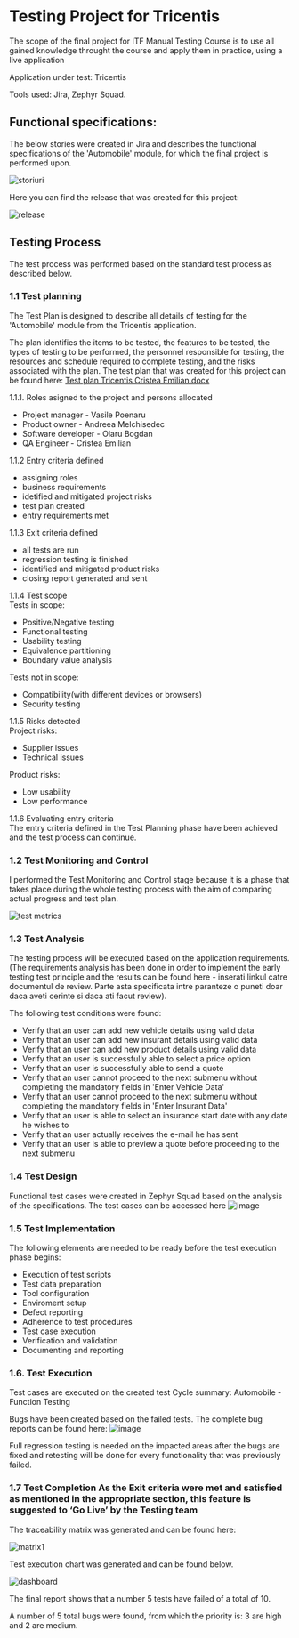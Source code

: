 # Testing Project for Tricentis
The scope of the final project for ITF Manual Testing Course is to use all gained knowledge throught the course and apply them in practice, using a live application

Application under test: Tricentis

Tools used: Jira, Zephyr Squad.

## Functional specifications:
The below stories were created in Jira and describes the functional specifications of the 'Automobile' module, for which the final project is performed upon.

![storiuri](https://github.com/emiliancristea11/Manual_Testing_Jira/assets/148649851/dba316de-80d2-4978-806f-ff53c90d1c01)

Here you can find the release that was created for this project:

![release](https://github.com/emiliancristea11/Manual_Testing_Jira/assets/148649851/71d6ceee-a16b-4fad-b613-a099fc05454e)

## Testing Process
The test process was performed based on the standard test process as described below.

### 1.1 Test planning <br>
The Test Plan is designed to describe all details of testing for the 'Automobile' module from the Tricentis application.

The plan identifies the items to be tested, the features to be tested, the types of testing to be performed, the personnel responsible for testing, the resources and schedule required to complete testing, and the risks associated with the plan. The test plan that was created for this project can be found here: [Test plan Tricentis Cristea Emilian.docx](https://github.com/user-attachments/files/16149954/Test.plan.Tricentis.Cristea.Emilian.docx)


1.1.1. Roles asigned to the project and persons allocated <br>

* Project manager - Vasile Poenaru <br>
* Product owner - Andreea Melchisedec <br>
* Software developer - Olaru Bogdan <br>
* QA Engineer - Cristea Emilian <br>

1.1.2 Entry criteria defined <br>
* assigning roles
* business requirements
* idetified and mitigated project risks
* test plan created
* entry requirements met
  
1.1.3 Exit criteria defined <br>
* all tests are run
* regression testing is finished
* identified and mitigated product risks
* closing report generated and sent

1.1.4 Test scope <br>
Tests in scope: <br>
* Positive/Negative testing
* Functional testing
* Usability testing
* Equivalence partitioning
* Boundary value analysis

Tests not in scope: <br>
* Compatibility(with different devices or browsers)
* Security testing
  
1.1.5 Risks detected <br>
Project risks: <br>
* Supplier issues
* Technical issues
  
Product risks: <br>
* Low usability
* Low performance
  
1.1.6 Evaluating entry criteria <br>
The entry criteria defined in the Test Planning phase have been achieved and the test process can continue.

### 1.2 Test Monitoring and Control
I performed the Test Monitoring and Control stage because it is a phase that takes place during the whole testing process with the aim of comparing actual progress and test plan.

![test metrics](https://github.com/emiliancristea11/Manual_Testing_Jira/assets/148649851/4fb0a15f-4be1-4da6-b367-b967bf54d583)

### 1.3 Test Analysis
The testing process will be executed based on the application requirements. (The requirements analysis has been done in order to implement the early testing test principle and the results can be found here - inserati linkul catre documentul de review. Parte asta specificata intre paranteze o puneti doar daca aveti cerinte si daca ati facut review).

The following test conditions were found: <br>
* Verify that an user can add new vehicle details using valid data
* Verify that an user can add new insurant details using valid data
* Verify that an user can add new product details using valid data
* Verify that an user is successfully able to select a price option
* Verify that an user is successfully able to send a quote
* Verify that an user cannot proceed to the next submenu without completing the mandatory fields in 'Enter Vehicle Data'
* Verify that an user cannot proceed to the next submenu without completing the mandatory fields in 'Enter Insurant Data'
* Verify that an user is able to select an insurance start date with any date he wishes to
* Verify that an user actually receives the e-mail he has sent
* Verify that an user is able to preview a quote before proceeding to the next submenu


### 1.4 Test Design
Functional test cases were created in Zephyr Squad based on the analysis of the specifications. The test cases can be accessed here ![image](https://github.com/emiliancristea11/Manual_Testing_Jira/assets/148649851/1e1e0410-d2b6-4866-825d-c2230e5050a0)

### 1.5 Test Implementation
The following elements are needed to be ready before the test execution phase begins:
* Execution of test scripts
* Test data preparation
* Tool configuration
* Enviroment setup
* Defect reporting
* Adherence to test procedures
* Test case execution
* Verification and validation
* Documenting and reporting

### 1.6. Test Execution
Test cases are executed on the created test Cycle summary: Automobile - Function Testing

Bugs have been created based on the failed tests. The complete bug reports can be found here: 
![image](https://github.com/emiliancristea11/Manual_Testing_Jira/assets/148649851/371d50ff-c480-4416-89e4-232a100e2344)


Full regression testing is needed on the impacted areas after the bugs are fixed and retesting will be done for every functionality that was previously failed.

### 1.7 Test Completion As the Exit criteria were met and satisfied as mentioned in the appropriate section, this feature is suggested to ‘Go Live’ by the Testing team

The traceability matrix was generated and can be found here: 

![matrix1](https://github.com/emiliancristea11/Manual_Testing_Jira/assets/148649851/3e599ff0-8de3-4657-95ec-c9760e413b74)

Test execution chart was generated and can be found below.

![dashboard](https://github.com/emiliancristea11/Manual_Testing_Jira/assets/148649851/40a1e6d2-4377-414a-b797-eb8e94b77139)

The final report shows that a number 5 tests have failed of a total of 10.

A number of 5 total bugs were found, from which the priority is: 3 are high and 2 are medium.
